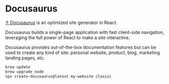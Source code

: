 # Docusaurus

[↑ Docusaurus](https://docusaurus.io) is an optimized site generator in React.

Docusaurus builds a single-page application with fast client-side navigation, leveraging the full power of React to make a site interactive.

Docusaurus provides out-of-the-box documentation features but can be used to create any kind of site: personal website, product, blog, marketing landing pages, etc.

```bash
brew update
brew upgrade node
npx create-docusaurus@latest my-website classic
```
